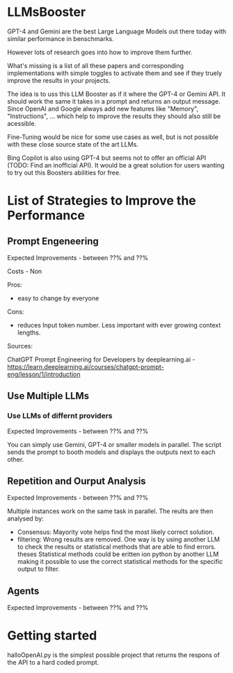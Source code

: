 # LLMsBooster

GPT-4 and Gemini are the best Large Language Models out there today with similar performance in benschmarks.

However lots of research goes into how to improve them further.

What's missing is a list of all these papers and corresponding implementations with simple toggles to activate them and see if they truely improve the results in your projects.

The idea is to uss this LLM Booster as if it where the GPT-4 or Gemini API. It should work the same it takes in a prompt and returns an output message. Since OpenAI and Google always add new features like "Memory", "Instructions", ... which help to improve the results they should also still be acessible.

Fine-Tuning would be nice for some use cases as well, but is not possible with these close source state of the art LLMs.

Bing Copilot is also using GPT-4 but seems not to offer an official API (TODO: Find an inofficial API). It would be a great solution for users wanting to try out this Boosters abilities for free.

# List of Strategies to Improve the Performance

## Prompt Engeneering

Expected Improvements - between ??% and ??%

Costs - Non 

Pros:
- easy to change by everyone

Cons:
- reduces Input token number. Less important with ever growing context lengths.


Sources:

ChatGPT Prompt Engineering for Developers by deeplearning.ai - https://learn.deeplearning.ai/courses/chatgpt-prompt-eng/lesson/1/introduction

## Use Multiple LLMs

### Use LLMs of differnt providers

Expected Improvements - between ??% and ??%

You can simply use Gemini, GPT-4 or smaller models in parallel. The script sends the prompt to booth models and displays the outputs next to each other.

## Repetition and Ourput Analysis

Expected Improvements - between ??% and ??%

Multiple instances work on the same task in parallel. The reults are then analysed by:

- Consensus: Mayority vote helps find the most likely correct solution.
- filtering: Wrong results are removed. One way is by using another LLM to check the results or statistical methods that are able to find errors. theses Statistical methods could be eritten ion python by another LLM making it possible to use the correct statistical methods for the specific output to filter.



## Agents

Expected Improvements - between ??% and ??%


# Getting started

halloOpenAI.py is the simplest possible project that returns the respons of the API to a hard coded prompt.


